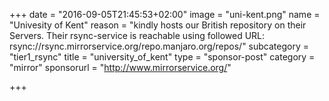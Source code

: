 +++
date = "2016-09-05T21:45:53+02:00"
image = "uni-kent.png"
name = "Univesity of Kent"
reason = "kindly hosts our British repository on their Servers. Their rsync-service is reachable using followed URL: rsync://rsync.mirrorservice.org/repo.manjaro.org/repos/"
subcategory = "tier1_rsync"
title = "university_of_kent"
type = "sponsor-post"
category = "mirror"
sponsorurl = "http://www.mirrorservice.org/"

+++

